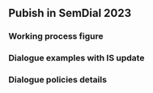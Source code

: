 ## Pubish in SemDial 2023
### Working process figure
### Dialogue examples with IS update
### Dialogue policies details
